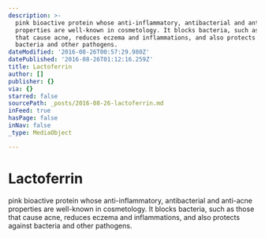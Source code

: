 ```yaml
---
description: >-
  pink bioactive protein whose anti-inflammatory, antibacterial and anti-acne
  properties are well-known in cosmetology. It blocks bacteria, such as those
  that cause acne, reduces eczema and inflammations, and also protects against
  bacteria and other pathogens.
dateModified: '2016-08-26T00:57:29.980Z'
datePublished: '2016-08-26T01:12:16.259Z'
title: Lactoferrin
author: []
publisher: {}
via: {}
starred: false
sourcePath: _posts/2016-08-26-lactoferrin.md
inFeed: true
hasPage: false
inNav: false
_type: MediaObject

---
```

# Lactoferrin

pink bioactive protein whose anti-inflammatory, antibacterial and anti-acne properties are well-known in cosmetology. It blocks bacteria, such as those that cause acne, reduces eczema and inflammations, and also protects against bacteria and other pathogens.